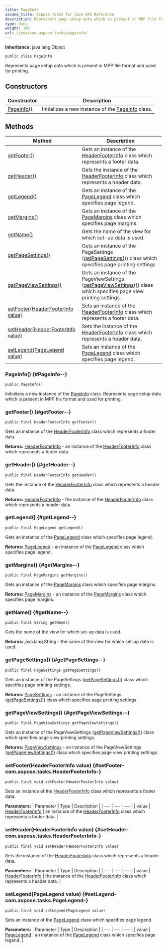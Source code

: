 ```yaml
---
title: PageInfo
second_title: Aspose.Tasks for Java API Reference
description: Represents page setup data which is present in MPP file format and used for printing.
type: docs
weight: 166
url: /java/com.aspose.tasks/pageinfo/
---
```


**Inheritance:**
java.lang.Object
```
public class PageInfo
```

Represents page setup data which is present in MPP file format and used for printing.
## Constructors

| Constructor | Description |
| --- | --- |
| [PageInfo()](#PageInfo--) | Initializes a new instance of the [PageInfo](../../com.aspose.tasks/pageinfo) class. |
## Methods

| Method | Description |
| --- | --- |
| [getFooter()](#getFooter--) | Gets an instance of the [HeaderFooterInfo](../../com.aspose.tasks/headerfooterinfo) class which represents a footer data. |
| [getHeader()](#getHeader--) | Gets the instance of the [HeaderFooterInfo](../../com.aspose.tasks/headerfooterinfo) class which represents a header data. |
| [getLegend()](#getLegend--) | Gets an instance of the [PageLegend](../../com.aspose.tasks/pagelegend) class which specifies page legend. |
| [getMargins()](#getMargins--) | Gets an instance of the [PageMargins](../../com.aspose.tasks/pagemargins) class which specifies page margins. |
| [getName()](#getName--) | Gets the name of the view for which set-up data is used. |
| [getPageSettings()](#getPageSettings--) | Gets an instance of the  PageSettings ([getPageSettings()](../../com.aspose.tasks/pageinfo\#getPageSettings--)) class which specifies page printing settings. |
| [getPageViewSettings()](#getPageViewSettings--) | Gets an instance of the  PageViewSettings ([getPageViewSettings()](../../com.aspose.tasks/pageinfo\#getPageViewSettings--)) class which specifies page view printing settings. |
| [setFooter(HeaderFooterInfo value)](#setFooter-com.aspose.tasks.HeaderFooterInfo-) | Sets an instance of the [HeaderFooterInfo](../../com.aspose.tasks/headerfooterinfo) class which represents a footer data. |
| [setHeader(HeaderFooterInfo value)](#setHeader-com.aspose.tasks.HeaderFooterInfo-) | Sets the instance of the [HeaderFooterInfo](../../com.aspose.tasks/headerfooterinfo) class which represents a header data. |
| [setLegend(PageLegend value)](#setLegend-com.aspose.tasks.PageLegend-) | Sets an instance of the [PageLegend](../../com.aspose.tasks/pagelegend) class which specifies page legend. |
### PageInfo() {#PageInfo--}
```
public PageInfo()
```


Initializes a new instance of the [PageInfo](../../com.aspose.tasks/pageinfo) class. Represents page setup data which is present in MPP file format and used for printing.

### getFooter() {#getFooter--}
```
public final HeaderFooterInfo getFooter()
```


Gets an instance of the [HeaderFooterInfo](../../com.aspose.tasks/headerfooterinfo) class which represents a footer data.

**Returns:**
[HeaderFooterInfo](../../com.aspose.tasks/headerfooterinfo) - an instance of the [HeaderFooterInfo](../../com.aspose.tasks/headerfooterinfo) class which represents a footer data.
### getHeader() {#getHeader--}
```
public final HeaderFooterInfo getHeader()
```


Gets the instance of the [HeaderFooterInfo](../../com.aspose.tasks/headerfooterinfo) class which represents a header data.

**Returns:**
[HeaderFooterInfo](../../com.aspose.tasks/headerfooterinfo) - the instance of the [HeaderFooterInfo](../../com.aspose.tasks/headerfooterinfo) class which represents a header data.
### getLegend() {#getLegend--}
```
public final PageLegend getLegend()
```


Gets an instance of the [PageLegend](../../com.aspose.tasks/pagelegend) class which specifies page legend.

**Returns:**
[PageLegend](../../com.aspose.tasks/pagelegend) - an instance of the [PageLegend](../../com.aspose.tasks/pagelegend) class which specifies page legend.
### getMargins() {#getMargins--}
```
public final PageMargins getMargins()
```


Gets an instance of the [PageMargins](../../com.aspose.tasks/pagemargins) class which specifies page margins.

**Returns:**
[PageMargins](../../com.aspose.tasks/pagemargins) - an instance of the [PageMargins](../../com.aspose.tasks/pagemargins) class which specifies page margins.
### getName() {#getName--}
```
public final String getName()
```


Gets the name of the view for which set-up data is used.

**Returns:**
java.lang.String - the name of the view for which set-up data is used.
### getPageSettings() {#getPageSettings--}
```
public final PageSettings getPageSettings()
```


Gets an instance of the  PageSettings ([getPageSettings()](../../com.aspose.tasks/pageinfo\#getPageSettings--)) class which specifies page printing settings.

**Returns:**
[PageSettings](../../com.aspose.tasks/pagesettings) - an instance of the  PageSettings ([getPageSettings()](../../com.aspose.tasks/pageinfo\#getPageSettings--)) class which specifies page printing settings.
### getPageViewSettings() {#getPageViewSettings--}
```
public final PageViewSettings getPageViewSettings()
```


Gets an instance of the  PageViewSettings ([getPageViewSettings()](../../com.aspose.tasks/pageinfo\#getPageViewSettings--)) class which specifies page view printing settings.

**Returns:**
[PageViewSettings](../../com.aspose.tasks/pageviewsettings) - an instance of the  PageViewSettings ([getPageViewSettings()](../../com.aspose.tasks/pageinfo\#getPageViewSettings--)) class which specifies page view printing settings.
### setFooter(HeaderFooterInfo value) {#setFooter-com.aspose.tasks.HeaderFooterInfo-}
```
public final void setFooter(HeaderFooterInfo value)
```


Sets an instance of the [HeaderFooterInfo](../../com.aspose.tasks/headerfooterinfo) class which represents a footer data.

**Parameters:**
| Parameter | Type | Description |
| --- | --- | --- |
| value | [HeaderFooterInfo](../../com.aspose.tasks/headerfooterinfo) | an instance of the [HeaderFooterInfo](../../com.aspose.tasks/headerfooterinfo) class which represents a footer data. |

### setHeader(HeaderFooterInfo value) {#setHeader-com.aspose.tasks.HeaderFooterInfo-}
```
public final void setHeader(HeaderFooterInfo value)
```


Sets the instance of the [HeaderFooterInfo](../../com.aspose.tasks/headerfooterinfo) class which represents a header data.

**Parameters:**
| Parameter | Type | Description |
| --- | --- | --- |
| value | [HeaderFooterInfo](../../com.aspose.tasks/headerfooterinfo) | the instance of the [HeaderFooterInfo](../../com.aspose.tasks/headerfooterinfo) class which represents a header data. |

### setLegend(PageLegend value) {#setLegend-com.aspose.tasks.PageLegend-}
```
public final void setLegend(PageLegend value)
```


Sets an instance of the [PageLegend](../../com.aspose.tasks/pagelegend) class which specifies page legend.

**Parameters:**
| Parameter | Type | Description |
| --- | --- | --- |
| value | [PageLegend](../../com.aspose.tasks/pagelegend) | an instance of the [PageLegend](../../com.aspose.tasks/pagelegend) class which specifies page legend. |

